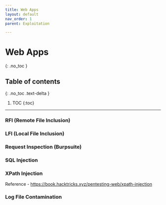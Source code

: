 ```yaml
---
title: Web Apps
layout: default
nav_order: 1
parent: Exploitation

---
```


# Web Apps
{: .no_toc }

## Table of contents
{: .no_toc .text-delta }
1. TOC
{:toc}

---

### RFI (Remote File Inclusion)

### LFI (Local File Inclusion)

### Request Inspection (Burpsuite)

### SQL Injection

### XPath Injection
Reference - https://book.hacktricks.xyz/pentesting-web/xpath-injection

### Log File Contamination




